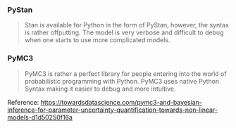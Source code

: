 ### PyStan
> Stan is available for Python in the form of PyStan, however, the syntax is rather offputting. The model is very verbose and difficult to debug when one starts to use more complicated models.

### PyMC3
> PyMC3 is rather a perfect library for people entering into the world of probabilistic programming with Python. PyMC3 uses native Python Syntax making it easier to debug and more intuitive. 

Reference: https://towardsdatascience.com/pymc3-and-bayesian-inference-for-parameter-uncertainty-quantification-towards-non-linear-models-d1d50250f16a
